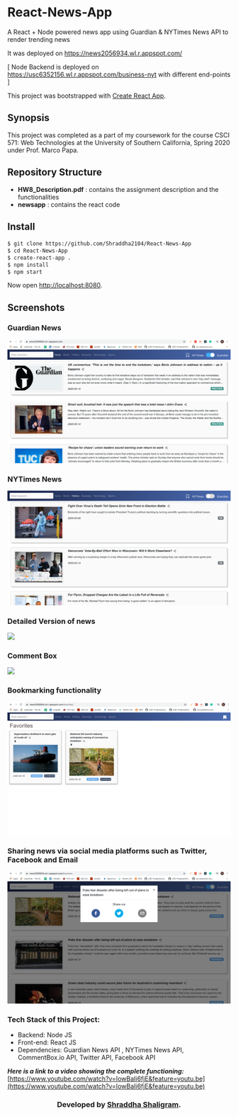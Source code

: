 # React-News-App
A React + Node powered news app using Guardian &amp; NYTimes News API to render trending news

It was deployed on https://news2056934.wl.r.appspot.com/

[ Node Backend is deployed on https://usc6352156.wl.r.appspot.com/business-nyt with different end-points ]

This project was bootstrapped with [Create React App](https://github.com/facebook/create-react-app).

## Synopsis

This project was completed as a part of my coursework for the course CSCI 571: Web Technologies at the University of Southern California, Spring 2020 under Prof. Marco Papa.

## Repository Structure

* **HW8_Description.pdf** : contains the assignment description and the functionalities
* **newsapp** : contains the react code

## Install

    $ git clone https://github.com/Shraddha2104/React-News-App
    $ cd React-News-App
    $ create-react-app .
    $ npm install
    $ npm start
    
    
Now open [http://localhost:8080](http://localhost:8080).

## Screenshots

<h3>Guardian News</h3>
<img src="1.png"  />

<h3>NYTimes News</h3>
<img src="2.png"  />

<h3>Detailed Version of news</h3>
<img src="3.png"  />

<h3>Comment Box </h3>
<img src="4.png"  />

<h3>Bookmarking functionality</h3>
<img src="5.png"  />


<h3>Sharing news via social media platforms such as Twitter, Facebook and Email</h3>
<img src="6.png"  />
  
  
  
### Tech Stack of this Project:


* Backend: Node JS
* Front-end: React JS
* Dependencies: Guardian News API , NYTimes News API, CommentBox.io API, Twitter API, Facebook API

***Here is a link to a video showing the complete functioning:*** [https://www.youtube.com/watch?v=IowBaIi6fjE&feature=youtu.be](https://www.youtube.com/watch?v=IowBaIi6fjE&feature=youtu.be) 

<h3 align="center"><b>Developed by <a href="https://github.com/Shraddha2104">Shraddha Shaligram</a>.</b></h1>

